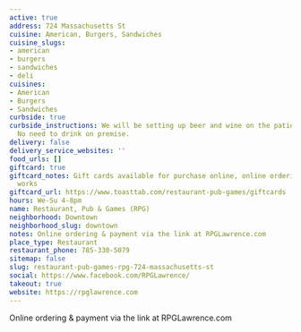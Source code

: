 ```yaml
---
active: true
address: 724 Massachusetts St
cuisine: American, Burgers, Sandwiches
cuisine_slugs:
- american
- burgers
- sandwiches
- deli
cuisines:
- American
- Burgers
- Sandwiches
curbside: true
curbside_instructions: We will be setting up beer and wine on the patio for purchase.
  No need to drink on premise.
delivery: false
delivery_service_websites: ''
food_urls: []
giftcard: true
giftcard_notes: Gift cards available for purchase online, online ordering is in the
  works
giftcard_url: https://www.toasttab.com/restaurant-pub-games/giftcards
hours: We-Su 4-8pm
name: Restaurant, Pub & Games (RPG)
neighborhood: Downtown
neighborhood_slug: downtown
notes: Online ordering & payment via the link at RPGLawrence.com
place_type: Restaurant
restaurant_phone: 785-330-5079
sitemap: false
slug: restaurant-pub-games-rpg-724-massachusetts-st
social: https://www.facebook.com/RPGLawrence/
takeout: true
website: https://rpglawrence.com
---
```


Online ordering & payment via the link at RPGLawrence.com